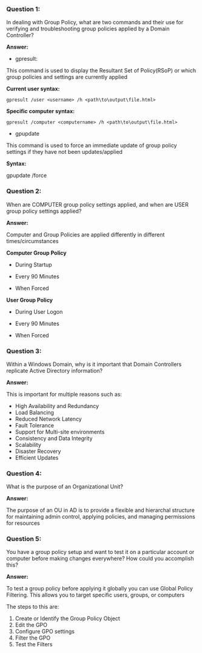 ### Question 1:

In dealing with Group Policy, what are two commands and their use for verifying and
troubleshooting group policies applied by a Domain Controller?

**Answer:**

* gpresult:

This command is used to display the Resultant Set of Policy(RSoP) or which group policies and settings are currently applied

**Current user syntax:** 

`gpresult /user <username> /h <path\to\output\file.html>`

**Specific computer syntax:**

`gpresult /computer <computername> /h <path\to\output\file.html>`

* gpupdate

This command is used to force an immediate update of group policy settings if they have not been updates/applied

**Syntax:**

gpupdate /force

### Question 2:

When are COMPUTER group policy settings applied, and when are USER group policy
settings applied?

**Answer:**

Computer and Group Policies are applied differently in different times/circumstances

**Computer Group Policy**

* During Startup

* Every 90 Minutes

* When Forced

**User Group Policy**

* During User Logon

* Every 90 Minutes

* When Forced
### Question 3:

Within a Windows Domain, why is it important that Domain Controllers replicate Active
Directory information?

**Answer:**

This is important for multiple reasons such as:
* High Availability and Redundancy
* Load Balancing
* Reduced Network Latency
* Fault Tolerance
* Support for Multi-site environments
* Consistency and Data Integrity
* Scalability
* Disaster Recovery
* Efficient Updates

### Question 4:

What is the purpose of an Organizational Unit?

**Answer:**

The purpose of an OU in AD is to provide a flexible and hierarchal structure for maintaining admin control, applying policies, and managing permissions for resources

### Question 5:

You have a group policy setup and want to test it on a particular account or computer before
making changes everywhere? How could you accomplish this?

**Answer:**

To test a group policy before applying it globally you can use Global Policy Filtering. This allows you to target specific users, groups, or computers

The steps to this are:
1. Create or Identify the Group Policy Object
2. Edit the GPO
3. Configure GPO settings
4. Filter the GPO
5. Test the Filters
